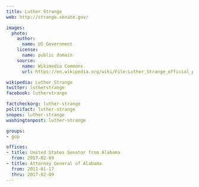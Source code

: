 ```yaml
---
title: Luther Strange
web: http://strange.senate.gov/

images:
  photo:
    author:
      name: US Government
    license:
      name: public domain
    source:
      name: Wikimedia Commons
      url: https://en.wikipedia.org/wiki/File:Luther_Strange_official_portrait.jpg

wikipedia: Luther_Strange
twitter: lutherstrange
facebook: lutherstrange

factcheckorg: luther-strange
politifact: luther-strange
snopes: luther-strange
washingtonpost: luther-strange

groups:
- gop

offices:
- title: United States Senator from Alabama
  from: 2017-02-09
- title: Attorney General of Alabama
  from: 2011-01-17
  thru: 2017-02-09
---
```

